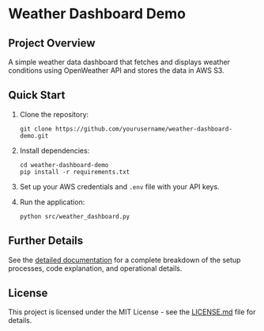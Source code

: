 # Weather Dashboard Demo

## Project Overview
A simple weather data dashboard that fetches and displays weather conditions using OpenWeather API and stores the data in AWS S3.

## Quick Start
1. Clone the repository:
   ```
   git clone https://github.com/yourusername/weather-dashboard-demo.git
   ```
2. Install dependencies:
   ```
   cd weather-dashboard-demo
   pip install -r requirements.txt
   ```
3. Set up your AWS credentials and `.env` file with your API keys.

4. Run the application:
   ```
   python src/weather_dashboard.py
   ```

## Further Details
See the [detailed documentation](docs/DETAILED_DOCUMENTATION.md) for a complete breakdown of the setup processes, code explanation, and operational details.

## License
This project is licensed under the MIT License - see the [LICENSE.md](LICENSE) file for details.


